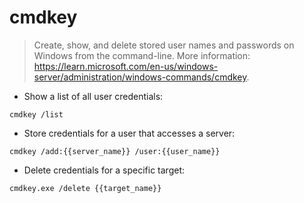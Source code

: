 # cmdkey

> Create, show, and delete stored user names and passwords on Windows from the command-line.
> More information: <https://learn.microsoft.com/en-us/windows-server/administration/windows-commands/cmdkey>.

- Show a list of all user credentials:

`cmdkey /list`

- Store credentials for a user that accesses a server:

`cmdkey /add:{{server_name}} /user:{{user_name}}`

- Delete credentials for a specific target:

`cmdkey.exe /delete {{target_name}}`
